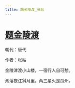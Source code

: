 ```yaml
---
title: 题金陵渡_张祜
---
```


# [题金陵渡](http://so.gushiwen.org/view_27027.aspx)

朝代：唐代

作者：[张祜](http://so.gushiwen.org/author_56.aspx)

金陵津渡小山楼，一宿行人自可愁。 

潮落夜江斜月里，两三星火是瓜州。